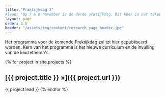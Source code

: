 ```yaml
---
title: "Praktijkdag 3"
#lead: "Op 7 & 8 november is de derde pratijkdag. Dit keer in het teken van het nieuwe curriculum!" <- voeg een beschrijving van deze pagina toe.
layout: page
order: 3.5
header: "/assets/img/content/research_page_header.jpg"
---
```

Het programma voor de komende Praktijkdag zal tzt hier gepubliseerd worden. Kern van het programma is het nieuwe curriculum en de invulling van de keuzethema's. 

{% for project in site.projects %}
## [{{ project.title }} &raquo;]({{ project.url }})
{{ project.lead }}
{% endfor %}
